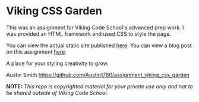 Viking CSS Garden
============================

This was an assignment for Viking Code School's advanced prep work. I was provided an HTML framework and used CSS to style the page.

You can view the actual static site published <a href="http://fb-clone-aws.surge.sh/" target="_blank">here</a>.
You can view a blog post on this assignment <a href="https://austinwsmith.wordpress.com/2017/05/10/facebook-clones/" target="_blank">here</a>.

A place for your styling creativity to grow.

Austin Smith
https://github.com/Austin1780/assignment_viking_css_garden

**NOTE:** *This repo is copyrighted material for your private use only and not to be shared outside of Viking Code School.*
